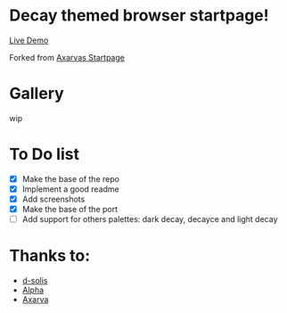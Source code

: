 # Decay themed browser startpage!

[Live Demo](d-solis.github.io/Decay-StartPage)

Forked from [Axarvas Startpage](https://github.com/Axarva/dotfiles-2.0/tree/main/startpage)

# Gallery

wip

# To Do list

- [x] Make the base of the repo
- [x] Implement a good readme
- [x] Add screenshots
- [x] Make the base of the port
- [ ] Add support for others palettes: dark decay, decayce and light decay

# Thanks to:

- [d-solis](https://github.com/d-solis)
- [Alpha](https://github.com/alphatechnolog)
- [Axarva](https://github.com/axarva)
